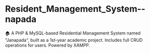 # Resident_Management_System--napada
🏠 A PHP &amp; MySQL-based Residential Management System named "Janapada", built as a 1st-year academic project. Includes full CRUD operations for users. Powered by XAMPP.
